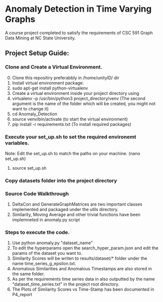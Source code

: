 # Anomaly Detection in Time Varying Graphs
A course project completed to satisfy the requirements of CSC 591 Graph Data Mining at NC State University.

## Project Setup Guide:

### Clone and Create a Virtual Environment.
0) Clone this repositiry preferabbly in /home/unityID/ dir
1) Install virtual environment package:
2) sudo apt-get install python-virtualenv
3) Create a virtual environment inside your project directory using 
4) virtualenv -p /usr/bin/python3 project_directory/venv (The second argument is the name of the folder which will be created, you might not want to change it)
5) cd Anomaly_Detection
6) source venv/bin/activate (to start the virtual environment)
6) pip install -r requirements.txt (To install required packages)

### Execute your set_up.sh to set the required environemt variables.
Note: Edit the set_up.sh to match the paths on your machine. (nano set_up.sh)
1) source set_up.sh

### Copy datasets folder into the project directory

### Source Code Walkthrough
1) DeltaCon and GenerateGraphMatrices are two important classes implemented and packaged under the utils directory.
2) Similarity, Moving Average and other trivial functions have been implemneted in anomaly.py script

### Steps to execute the code.
1) Use python anomaly.py "dataset_name"
2) To edit the hyperparams open the search_hyper_param.json and edit the params of the dataset you want to.
3) Similarity Scores will be writen to results/dataset/* folder under the name time_series_g_epsilon.txt.
4) Anomalous Similarities and Anomalous Timestamps are also stored in the same folder.
5) As per the requirements time series data in also outputted by the name "dataset_time_series.txt" in the project root directory.
6) The Plots of Similarity Scores vs Time-Stamp has been documented in P4_report
